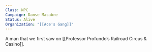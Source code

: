 ```yaml
---
Class: NPC
Campaign: Danse Macabre
Status: Alive
Organization: "[[Ace's Gang]]"
---
```

A man that we first saw on [[Professor Profundo’s Railroad Circus & Casino]]. 